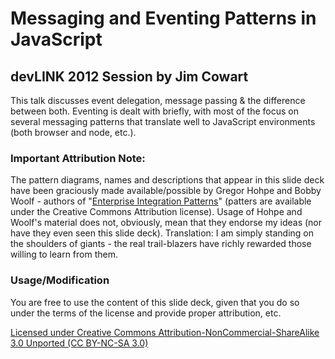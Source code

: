 # Messaging and Eventing Patterns in JavaScript
## devLINK 2012 Session by Jim Cowart

This talk discusses event delegation, message passing & the difference between both.  Eventing is dealt with briefly, with most of the focus on several messaging patterns that translate well to
JavaScript environments (both browser and node, etc.).

### Important Attribution Note:
The pattern diagrams, names and descriptions that appear in this slide deck have been graciously made available/possible by Gregor Hohpe and Bobby Woolf - authors of "[Enterprise Integration Patterns](http://www.eaipatterns.com/index.html)" (patters are available under the Creative Commons Attribution license).  Usage of Hohpe and Woolf's material does not, obviously, mean that they endorse my ideas (nor have they even seen this slide deck).  Translation: I am simply standing on the shoulders of giants - the real trail-blazers have richly rewarded those willing to learn from them.

### Usage/Modification
You are free to use the content of this slide deck, given that you do so under the terms of the license and provide proper attribution, etc.

[Licensed under Creative Commons Attribution-NonCommercial-ShareAlike 3.0 Unported (CC BY-NC-SA 3.0)](http://creativecommons.org/licenses/by-nc-sa/3.0/)